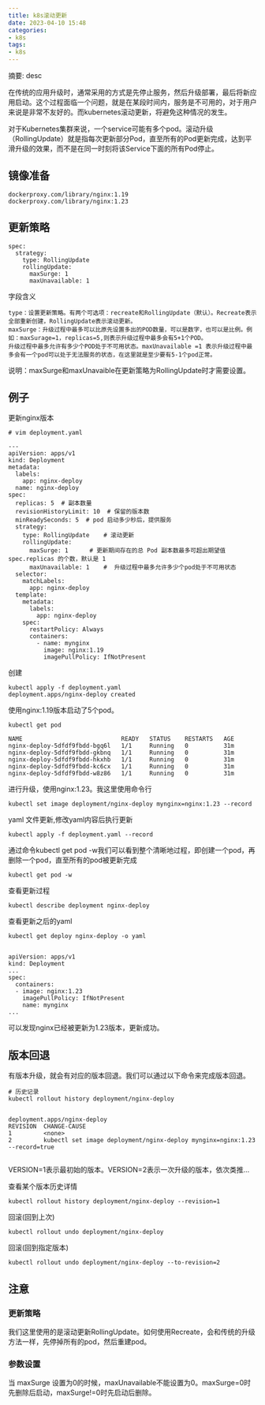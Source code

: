 ```yaml
---
title: k8s滚动更新
date: 2023-04-10 15:48
categories:
- k8s
tags:
- k8s
---
```

  
  
摘要: desc
<!-- more -->


在传统的应用升级时，通常采用的方式是先停止服务，然后升级部署，最后将新应用启动。这个过程面临一个问题，就是在某段时间内，服务是不可用的，对于用户来说是非常不友好的。而kubernetes滚动更新，将避免这种情况的发生。

对于Kubernetes集群来说，一个service可能有多个pod。滚动升级（RollingUpdate）就是指每次更新部分Pod，直至所有的Pod更新完成，达到平滑升级的效果，而不是在同一时刻将该Service下面的所有Pod停止。


## 镜像准备

```
dockerproxy.com/library/nginx:1.19
dockerproxy.com/library/nginx:1.23
```

## 更新策略

```
spec:
  strategy:
    type: RollingUpdate
    rollingUpdate:
      maxSurge: 1
      maxUnavailable: 1

```
字段含义

    type：设置更新策略。有两个可选项：recreate和RollingUpdate（默认）。Recreate表示全部重新创建，RollingUpdate表示滚动更新。
    maxSurge：升级过程中最多可以比原先设置多出的POD数量，可以是数字，也可以是比例。例如：maxSurage=1，replicas=5,则表示升级过程中最多会有5+1个POD。
    升级过程中最多允许有多少个POD处于不可用状态。maxUnavailable =1 表示升级过程中最多会有一个pod可以处于无法服务的状态，在这里就是至少要有5-1个pod正常。 

说明：maxSurge和maxUnavaible在更新策略为RollingUpdate时才需要设置。


## 例子

更新nginx版本

```
# vim deployment.yaml

---
apiVersion: apps/v1
kind: Deployment
metadata:
  labels:
    app: nginx-deploy
  name: nginx-deploy
spec:
  replicas: 5  # 副本数量
  revisionHistoryLimit: 10  # 保留的版本数
  minReadySeconds: 5  # pod 启动多少秒后，提供服务
  strategy:
    type: RollingUpdate    # 滚动更新
    rollingUpdate:
      maxSurge: 1      # 更新期间存在的总 Pod 副本数最多可超出期望值 spec.replicas 的个数，默认是 1
      maxUnavailable: 1    #  升级过程中最多允许多少个pod处于不可用状态
  selector:
    matchLabels:
      app: nginx-deploy
  template:
    metadata:
      labels:
        app: nginx-deploy
    spec:
      restartPolicy: Always
      containers:
        - name: mynginx
          image: nginx:1.19
          imagePullPolicy: IfNotPresent

```

创建

```
kubectl apply -f deployment.yaml
deployment.apps/nginx-deploy created
```


使用nginx:1.19版本启动了5个pod。

```
kubectl get pod

NAME                            READY   STATUS    RESTARTS   AGE
nginx-deploy-5dfdf9fbdd-bgq6l   1/1     Running   0          31m
nginx-deploy-5dfdf9fbdd-gkbnq   1/1     Running   0          31m
nginx-deploy-5dfdf9fbdd-hkxhb   1/1     Running   0          31m
nginx-deploy-5dfdf9fbdd-kc6cx   1/1     Running   0          31m
nginx-deploy-5dfdf9fbdd-w8z86   1/1     Running   0          31m

```


进行升级，使用nginx:1.23。我这里使用命令行

```
kubectl set image deployment/nginx-deploy mynginx=nginx:1.23 --record
```

yaml 文件更新,修改yaml内容后执行更新

```
kubectl apply -f deployment.yaml --record
```

通过命令kubectl get pod -w我们可以看到整个清晰地过程，即创建一个pod，再删除一个pod，直至所有的pod被更新完成

```
kubectl get pod -w
```

查看更新过程

```
kubectl describe deployment nginx-deploy
```

查看更新之后的yaml

```
kubectl get deploy nginx-deploy -o yaml


apiVersion: apps/v1
kind: Deployment
...
spec:
  containers:
  - image: nginx:1.23
    imagePullPolicy: IfNotPresent
    name: mynginx
...

```

可以发现nginx已经被更新为1.23版本，更新成功。


## 版本回退

有版本升级，就会有对应的版本回退。我们可以通过以下命令来完成版本回退。

```
# 历史记录
kubectl rollout history deployment/nginx-deploy


deployment.apps/nginx-deploy
REVISION  CHANGE-CAUSE
1         <none>
2         kubectl set image deployment/nginx-deploy mynginx=nginx:1.23 --record=true


```

VERSION=1表示最初始的版本。VERSION=2表示一次升级的版本，依次类推...

查看某个版本历史详情

```
kubectl rollout history deployment/nginx-deploy --revision=1
```

 回滚(回到上次)

```
kubectl rollout undo deployment/nginx-deploy
```

 回滚(回到指定版本)

```
kubectl rollout undo deployment/nginx-deploy --to-revision=2
```


## 注意

### 更新策略 

我们这里使用的是滚动更新RollingUpdate。如何使用Recreate，会和传统的升级方法一样，先停掉所有的pod，然后重建pod。

### 参数设置 

当 maxSurge 设置为0的时候，maxUnavailable不能设置为0。maxSurge=0时先删除后启动，maxSurge!=0时先启动后删除。



